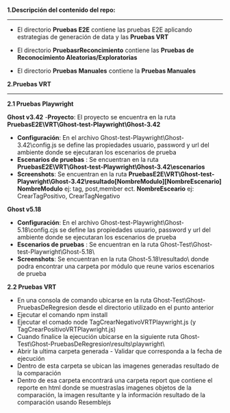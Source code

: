 



**1.Descripción del contenido del repo:**
****
- El directorio **Pruebas E2E** contiene las pruebas E2E aplicando estrategias de generación de data y las **Pruebas VRT**

- El directorio **PruebasrReconcimiento** contiene las **Pruebas de Reconocimiento Aleatorias/Exploratorias**

- El directorio **Pruebas Manuales** contiene la **Pruebas Manuales**



**2.Pruebas VRT**
******
  
**2.1 Pruebas Playwright**
  
  **Ghost v3.42**
  -**Proyecto**: El proyecto se encuentra en la ruta **PruebasE2E\VRT\Ghost-test-Playwright\Ghost-3.42**
  - **Configuración**: En el archivo Ghost-test-Playwright\Ghost-3.42\config.js se define las propiedades usuario, password y url del ambiente donde se ejecutaran los escenarios de prueba
  - **Escenarios de pruebas** : Se encuentran en la ruta **PruebasE2E\VRT\Ghost-test-Playwright\Ghost-3.42\escenarios**
  - **Screenshots**: Se encuentran en la ruta **PruebasE2E\VRT\Ghost-test-Playwright\Ghost-3.42\resultado\[NombreModulo]\[NombreEscenario]**  **NombreModulo** ej: tag, post,member ect. **NombreEsceario** ej: CrearTagPositivo, CrearTagNegativo
  
  
**Ghost v5.18**
  - **Configuración**: En el archivo Ghost-test-Playwright\Ghost-5.18\config.cjs se define las propiedades usuario, password y url del ambiente donde se ejecutaran los escenarios de prueba
  - **Escenarios de pruebas** : Se encuentran en la ruta Ghost-Test\Ghost-test-Playwright\Ghost-5.18\ 
  - **Screenshots**: Se encuentran en la ruta Ghost-5.18\resultado\ donde podra encontrar una carpeta por módulo que reune varios escenarios de prueba
  
**2.2 Pruebas VRT**

- En una consola de comando ubicarse en la ruta Ghost-Test\Ghost-PruebasDeRegresion desde el directorio utilizado en el punto anterior
- Ejecutar el comando npm install
- Ejecutar el comado node TagCrearNegativoVRTPlaywright.js (y TagCrearPositivoVRTPlaywright.js)
- Cuando finalice la ejecución ubicarse en la siguiente ruta Ghost-Test\Ghost-PruebasDeRegresion\results\playwright\
- Abrir la ultima carpeta generada - Validar que corresponda a la fecha de ejecución
- Dentro de esta carpeta se ubican las imagenes generadas resultado de la comparación
- Dentro de esa carpeta encontrará una carpeta report que contiene el reporte en html donde se muestraslas imagenes objetos de la comparación, la imagen resultante y la información resultado de la comparación usando Resemblejs
